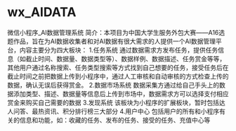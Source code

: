 # wx_AIDATA
微信小程序_AI数据管理系统
简介：本项目为中国大学生服务外包大赛——A16选题作品，旨在为AI数据收集者和对AI数据有很大需求的人提供一个AI数据管理平台，内容主要分为四大板块：
1.任务系统
    通过数据需求方发布任务，提供任务信息（如截止时间、数据量、数据类型等）、数据样例、数据描述、任务赏金等等，其他用户通过名称搜索、任务类型搜索等方式找到自己想要的任务，接受任务后在截止时间之前把数据上传到小程序中，通过人工审核和自动审核的方式检查上传的数据，确认无误后获得赏金。
2.数据市场系统
    数据采集方通过给自己手头上的数据添加类型、描述、数据量等信息后上传到市场中，数据需求方可以选择支付相应赏金来购买自己需要的数据
3.发现系统
    该板块为小程序的扩展板块，暂时包括达人问答、最热资讯、积分排行榜三大部分
4.用户中心
    包括用户的所有和小程序有关的信息和功能，如：收藏的任务、发布的任务、接受的任务、充值中心等
    
